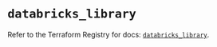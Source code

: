 # `databricks_library`

Refer to the Terraform Registry for docs: [`databricks_library`](https://registry.terraform.io/providers/databricks/databricks/1.55.0/docs/resources/library).
